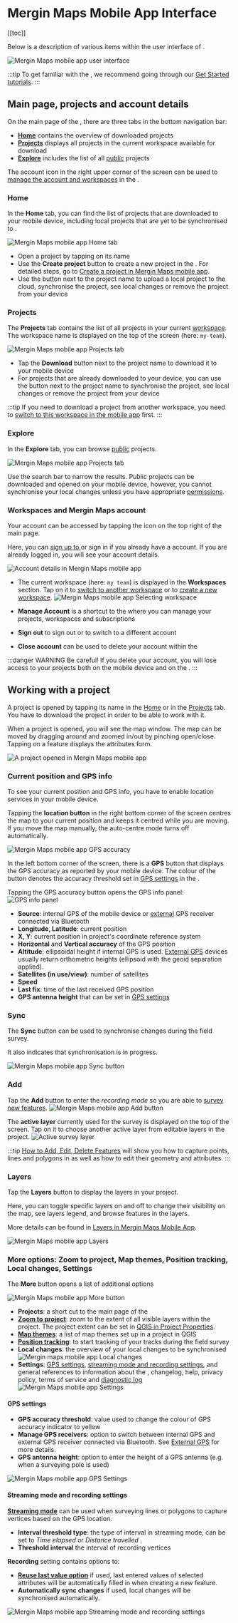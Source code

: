 # Mergin Maps Mobile App Interface
[[toc]]

Below is a description of various items within the user interface of <MobileAppName />. 

![Mergin Maps mobile app user interface](./mobile-app-ui.jpg "Mergin Maps mobile app user interface")

:::tip
To get familiar with the <MobileAppNameShort />, we recommend going through our [Get Started tutorials](../../tutorials/capturing-first-data/).
:::


## Main page, projects and account details
On the main page of the <MobileAppNameShort />, there are three tabs in the bottom navigation bar:
- [**Home**](#home) contains the overview of downloaded projects
- [**Projects**](#projects) displays all projects in the current workspace available for download
- [**Explore**](#explore) includes the list of all [public](../../manage/project-advanced/#make-your-project-public-private) projects

The account icon in the right upper corner of the screen can be used to [manage the account and workspaces](#workspaces-and-mergin-maps-account) in the <MobileAppNameShort />.

### Home
In the **Home** tab, you can find the list of projects that are downloaded to your mobile device, including local projects that are yet to be synchronised to <MainPlatformNameLink />.

![Mergin Maps mobile app Home tab](./mobile-app-home.jpg "Mergin Maps mobile app Home tab")

- Open a project by tapping on its name
- Use the **Create project** button to create a new project in the <MobileAppNameShort />. For detailed steps, go to [Create a project in Mergin Maps mobile app](../../manage/create-project/#create-a-project-in-mergin-maps-mobile-app).
- Use the button next to the project name to upload a local project to the cloud, synchronise the project, see local changes or remove the project from your device

### Projects
The **Projects** tab contains the list of all projects in your current [workspace](../../manage/workspaces/). The workspace name is displayed on the top of the screen (here: `my-team`).

![Mergin Maps mobile app Projects tab](./mobile-app-projects.jpg "Mergin Maps mobile app Projects tab")

- Tap the **Download** button next to the project name to download it to your mobile device
- For projects that are already downloaded to your device, you can use the button next to the project name to synchronise the project, see local changes or remove the project from your device

:::tip
If you need to download a project from another workspace, you need to [switch to this workspace in the mobile app](../../manage/workspaces/#switch-workspaces-in-mergin-maps-mobile-app) first.
:::

### Explore
In the **Explore** tab, you can browse [public](../../manage/project-advanced/#make-your-project-public-private) projects.

![Mergin Maps mobile app Projects tab](./mobile-app-explore.jpg "Mergin Maps mobile app Explore tab")

Use the search bar to narrow the results. Public projects can be downloaded and opened on your mobile device, however, you cannot synchronise your local changes unless you have appropriate [permissions](../../manage/permissions/).

### Workspaces and Mergin Maps account
Your <MainPlatformNameLink /> account can be accessed by tapping the icon on the top right of the main page. 

Here, you can [sign up to <MainPlatformName />](../../setup/sign-up-to-mergin-maps/#from-mergin-maps-mobile-app) or sign in if you already have a <MainPlatformNameLink /> account. If you are already logged in, you will see your account details.

![Account details in Mergin Maps mobile app](./mobile-app-account-info.jpg "Account details in Mergin Maps mobile app")

- The current workspace (here: `my team`) is displayed in the **Workspaces** section. Tap on it to [switch to another workspace](../../manage/workspaces/#switch-workspaces-in-mergin-maps-mobile-app) or to [create a new workspace](../../manage/workspaces/#how-to-create-a-new-workspace).
   ![Mergin Maps mobile app Selecting workspace](./mobile-app-switching-workspace.jpg "Mergin Maps mobile app Selecting workspace")

- **Manage Account** is a shortcut to the <DashboardShortLink /> where you can manage your projects, workspaces and subscriptions
- **Sign out** to sign out or to switch to a different account
- **Close account** can be used to delete your account within the <MobileAppNameShort />

:::danger WARNING
Be careful! If you delete your account, you will lose access to your <MainPlatformName /> projects both on the mobile device and on the <DashboardShortLink />.
:::


## Working with a project
A project is opened by tapping its name in the [Home](#home) or in the [Projects](#projects) tab. You have to download the project in order to be able to work with it.

When a project is opened, you will see the map window. The map can be moved by dragging around and zoomed in/out by pinching open/close. Tapping on a feature displays the attributes form. 

![A project opened in Mergin Maps mobile app](./mobile-app-project-opened.jpg "A project opened in Mergin Maps mobile app")

### Current position and GPS info
To see your current position and GPS info, you have to enable location services in your mobile device.

Tapping the **location button** in the right bottom corner of the screen centres the map to your current position and keeps it centred while you are moving. If you move the map manually, the auto-centre mode turns off automatically.

![Mergin Maps mobile app GPS accuracy](./mobile-app-center-to-current-position.jpg "Mergin Maps mobile app GPS accuracy") 

In the left bottom corner of the screen, there is a **GPS** button that displays the GPS accuracy as reported by your mobile device. The colour of the button denotes the accuracy threshold set in [GPS settings](#gps-settings) in the <MobileAppNameShort />.

Tapping the GPS accuracy button opens the GPS info panel:
![GPS info panel](./mobile-app-gps-info.jpg "GPS info panel") 

- **Source**: internal GPS of the mobile device or [external](../external_gps/) GPS receiver connected via Bluetooth
- **Longitude, Latitude**: current position
- **X, Y**: current position in project's coordinate reference system
- **Horizontal** and **Vertical accuracy** of the GPS position
- **Altitude**: ellipsoidal height if internal GPS is used. [External GPS](../external_gps/) devices usually return orthometric heights (ellipsoid with the geoid separation applied).
- **Satellites (in use/view)**: number of satellites
- **Speed**
- **Last fix**: time of the last received GPS position
- **GPS antenna height** that can be set in [GPS settings](#gps-settings)


### Sync
The **Sync** button can be used to synchronise changes during the field survey. 

It also indicates that synchronisation is in progress.

![Mergin Maps mobile app Sync button](./mobile-app-sync.jpg "Mergin Maps mobile app Sync button")


### Add
Tap the **Add** button to enter the *recording mode* so you are able to [survey new features](../mobile-features/). 
![Mergin Maps mobile app Add button](./mobile-app-add-button-record-mode.jpg "Mergin Maps mobile app Add button") 

The **active layer** currently used for the survey is displayed on the top of the screen. Tap on it to choose another active layer from editable layers in the project.
![Active survey layer](./mobile-app-active-layer.jpg "Active survey layer")

:::tip
[How to Add, Edit, Delete Features](../mobile-features) will show you how to capture points, lines and polygons in <MobileAppName /> as well as how to edit their geometry and attributes.
:::

### Layers
Tap the **Layers** button to display the layers in your project. 

Here, you can toggle specific layers on and off to change their visibility on the map, see layers legend, and browse features in the layers. 

More details can be found in [Layers in Mergin Maps Mobile App](../layers/).

![Mergin Maps mobile app Layers](./mobile-app-layers.jpg "Mergin Maps mobile app Layers")


### More options: Zoom to project, Map themes, Position tracking, Local changes, Settings
The **More** button opens a list of additional options

![Mergin Maps mobile app More button](./mobile-app-more-options.jpg "Mergin Maps mobile app More button")

- **Projects**: a short cut to the main page of the <MobileAppNameShort />
- [**Zoom to project**](../../gis/features/#project-extent): zoom to the extent of all visible layers within the project. The project extent can be set in [QGIS in Project Properties](../../gis/features/#project-extent).
- [**Map themes**](../../gis/setup_themes/): a list of map themes set up in a <MainPlatformName /> project in QGIS
- [**Position tracking**](../tracking/): to start tracking of your tracks during the field survey
- **Local changes**: the overview of your local changes to be synchronised
   ![Mergin maps mobile app Local changes](./mobile-app-local-changes.jpg "Mergin maps mobile app Local changes")
- **Settings**: [GPS settings](#gps-settings), [streaming mode and recording settings](#streaming-mode-and-recording-settings), and general references to information about the <MobileAppNameShort />, changelog, help, privacy policy, terms of service and [diagnostic log](../../misc/troubleshoot/#diagnostic-log-on-mergin-maps-mobile-app)
   ![Mergin Maps mobile app Settings](./mobile-app-settings.jpg "Mergin Maps mobile app Settings")
   
#### GPS settings
- **GPS accuracy threshold**: value used to change the colour of GPS accuracy indicator to yellow
- **Manage GPS receivers**: option to switch between internal GPS and external GPS receiver connected via Bluetooth. See [External GPS](../external_gps/) for more details.
- **GPS antenna height**: option to enter the height of a GPS antenna (e.g. when a surveying pole is used)

![Mergin Maps mobile app GPS Settings](./mobile-app-gps-settings.jpg "Mergin Maps mobile app GPS settings")

#### Streaming mode and recording settings
[**Streaming mode**](../mobile-features/#streaming-mode-to-survey-lines-or-areas) can be used when surveying lines or polygons to capture vertices based on the GPS location.
- **Interval threshold type**: the type of interval in streaming mode, can be set to *Time elapsed* or *Distance travelled* .
- **Threshold interval** the interval of recording vertices

**Recording** setting contains options to:
- [**Reuse last value option**](../reuse-last-values/) if used, last entered values of selected attributes will be automatically filled in when creating a new feature.
- **Automatically sync changes** if used, local changes will be synchronised automatically.

![Mergin Maps mobile app Streaming mode and recording settings](./mobile-app-streaming-recording-settings.jpg "Mergin Maps mobile app Streaming mode and recording settings")
